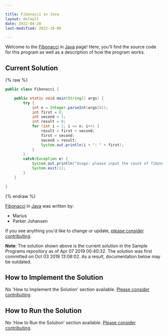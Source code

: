 ```yaml
---

title: Fibonacci in Java
layout: default
date: 2022-04-28
last-modified: 2022-10-09

---
```


Welcome to the [Fibonacci](https://sampleprograms.io/projects/fibonacci) in [Java](https://sampleprograms.io/languages/java) page! Here, you'll find the source code for this program as well as a description of how the program works.

## Current Solution

{% raw %}

```java
public class Fibonacci {

    public static void main(String[] args) {
        try {
            int n = Integer.parseInt(args[0]);
            int first = 0;
            int second = 1;
            int result = 0;
            for (int i = 1; i <= n; i++) {
                result = first + second;
                first = second;
                second = result;
                System.out.println(i + ": " + first);
            }
        }
        catch(Exception e) {
            System.out.println("Usage: please input the count of fibonacci numbers to output");
            System.exit(1);
        }
    }

}
```

{% endraw %}

[Fibonacci](https://sampleprograms.io/projects/fibonacci) in [Java](https://sampleprograms.io/languages/java) was written by:

- Marius
- Parker Johansen

If you see anything you'd like to change or update, [please consider contributing](https://github.com/TheRenegadeCoder/sample-programs).

**Note**: The solution shown above is the current solution in the Sample Programs repository as of Apr 07 2019 00:40:32. The solution was first committed on Oct 03 2018 13:08:02. As a result, documentation below may be outdated.

## How to Implement the Solution

No 'How to Implement the Solution' section available. [Please consider contributing](https://github.com/TheRenegadeCoder/sample-programs-website).

## How to Run the Solution

No 'How to Run the Solution' section available. [Please consider contributing](https://github.com/TheRenegadeCoder/sample-programs-website).